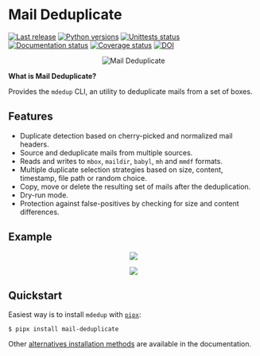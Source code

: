 # Mail Deduplicate

[![Last release](https://img.shields.io/pypi/v/mail-deduplicate.svg)](https://pypi.python.org/pypi/mail-deduplicate)
[![Python versions](https://img.shields.io/pypi/pyversions/mail-deduplicate.svg)](https://pypi.python.org/pypi/mail-deduplicate)
[![Unittests status](https://github.com/kdeldycke/mail-deduplicate/actions/workflows/tests.yaml/badge.svg?branch=main)](https://github.com/kdeldycke/mail-deduplicate/actions/workflows/tests.yaml?query=branch%3Amain)
[![Documentation status](https://github.com/kdeldycke/mail-deduplicate/actions/workflows/docs.yaml/badge.svg?branch=main)](https://github.com/kdeldycke/mail-deduplicate/actions/workflows/docs.yaml?query=branch%3Amain)
[![Coverage status](https://codecov.io/gh/kdeldycke/mail-deduplicate/branch/main/graph/badge.svg)](https://codecov.io/gh/kdeldycke/mail-deduplicate/branch/main)
[![DOI](https://zenodo.org/badge/XXXXXXXX.svg)](https://zenodo.org/badge/latestdoi/XXXXXXXX)


<p align="center">
  <img src="https://raw.githubusercontent.com/kdeldycke/mail-deduplicate/main/docs/cli-coloured-header.png" alt="Mail Deduplicate">
</p>

**What is Mail Deduplicate?**

Provides the `mdedup` CLI, an utility to deduplicate mails from a set of boxes.

## Features

- Duplicate detection based on cherry-picked and normalized mail
  headers.
- Source and deduplicate mails from multiple sources.
- Reads and writes to `mbox`, `maildir`, `babyl`, `mh` and `mmdf`
  formats.
- Multiple duplicate selection strategies based on size, content,
  timestamp, file path or random choice.
- Copy, move or delete the resulting set of mails after the
  deduplication.
- Dry-run mode.
- Protection against false-positives by checking for size and content
  differences.

## Example

<p align="center">
  <img src="https://raw.githubusercontent.com/kdeldycke/mail-deduplicate/develop/docs/cli-colored-help.png">
</p>

<p align="center">
  <img src="https://raw.githubusercontent.com/kdeldycke/mail-deduplicate/develop/docs/cli-coloured-run.png">
</p>


## Quickstart

Easiest way is to install `mdedup` with [`pipx`](https://pypa.github.io/pipx/):

```shell-session
$ pipx install mail-deduplicate
```

Other
[alternatives installation methods](https://kdeldycke.github.io/mail-deduplicate/install.html)
are available in the documentation.